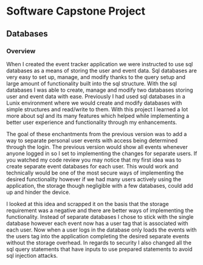 # Software Capstone Project

## Databases

### Overview

When I created the event tracker application we were instructed to use sql databases as a means of storing the user and event data. Sql databases are very easy to set up, manage, and modify thanks to the query setup and large amount of functionality built into the sql structure. With the sql databases I was able to create, manage and modify two databases storing user and event data with ease. Previously I had used sql databases in a Lunix environment where we would create and modify databases with simple structures and read/write to them. With this project I learned a lot more about sql and its many features which helped while implementing a better user experience and functionality through my enhancements. 

The goal of these enchantments from the previous version was to add a way to separate personal user events with access being determined through the login. The previous version would show all events whenever anyone logged in so I set to implementing the changes for separate users. If you watched my code review you may notice that my first idea was to create separate event databases for each user. This would work and technically would be one of the most secure ways of implementing the desired functionality however if we had many users actively using the application, the storage though negligible with a few databases, could add up and hinder the device. 

I looked at this idea and scrapped it on the basis that the storage requirement was a negative and there are better ways of implementing the functionality. Instead of separate databases I chose to stick with the single database however each event now has a user tag that is associated with each user. Now when a user logs in the database only loads the events with the users tag into the application completing the desired separate events without the storage overhead. In regards to security I also changed all the sql query statements that have inputs to use prepared statements to avoid sql injection attacks. 